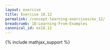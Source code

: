```yaml
---
layout: exercise
title: Exercise 18.12
permalink: /concept-learning-exercises/ex_12/
breadcrumb: 18-Learning-From-Examples
canonical_id: ex18.12
---
```


{% include mathjax_support %}
